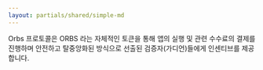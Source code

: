 ```yaml
---
layout: partials/shared/simple-md
---
```


Orbs 프로토콜은 ORBS 라는 자체적인 토큰을 통해 앱의 실행 및 관련 수수료의 결제를 진행하며 안전하고 탈중앙화된 방식으로 선출된 검증자(가디언)들에게 인센티브를 제공합니다.
